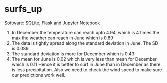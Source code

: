 # surfs_up
Software: SQLite, Flask and Jupyter Notebook

 1. In December the temperature can reach upto 4.94,
   which is 4 times the max the weather can reach in June which is 0.89
 2. The data is tightly spread along the standard deviation in June. The SD is 0.089
 3. The standard deviation is more for December which is 0.43
 4. The mean for June is 0.02 which is very less than mean for December which is 0.11
 Hence it is better to surf in June than in December as there is less precipitation.
 Also we need to check the wind speed to make sure our predictions work well.
